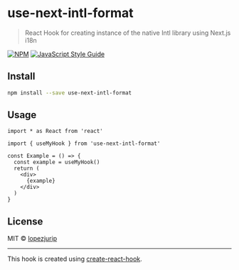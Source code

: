 # use-next-intl-format

> React Hook for creating instance of the native Intl library using Next.js i18n

[![NPM](https://img.shields.io/npm/v/use-next-intl-format.svg)](https://www.npmjs.com/package/use-next-intl-format) [![JavaScript Style Guide](https://img.shields.io/badge/code_style-standard-brightgreen.svg)](https://standardjs.com)

## Install

```bash
npm install --save use-next-intl-format
```

## Usage

```tsx
import * as React from 'react'

import { useMyHook } from 'use-next-intl-format'

const Example = () => {
  const example = useMyHook()
  return (
    <div>
      {example}
    </div>
  )
}
```

## License

MIT © [lopezjurip](https://github.com/lopezjurip)

---

This hook is created using [create-react-hook](https://github.com/hermanya/create-react-hook).
